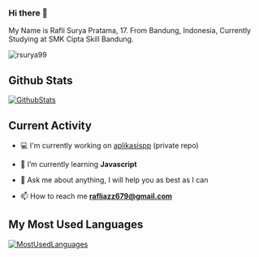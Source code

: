 ### Hi there 👋

My Name is Rafli Surya Pratama, 17. From Bandung, Indonesia, Currently Studying at SMK Cipta Skill Bandung.

<p align="left"> <img src="https://komarev.com/ghpvc/?username=rsurya99" alt="rsurya99" /> </p>

## Github Stats

[![GithubStats](https://github-readme-stats.vercel.app/api?username=rsurya99&show_icons=true&theme=radical)](https://github.com/rsurya99)

## Current Activity

- 💻 I'm currently working on [aplikasispp](https://github.com/RSurya99/aplikasi-spp) (private repo)

- 🌱 I’m currently learning **Javascript**

- 💬 Ask me about anything, I will help you as best as I can

- 📫 How to reach me **rafliazz679@gmail.com**

## My Most Used Languages

[![MostUsedLanguages](https://github-readme-stats.vercel.app/api/top-langs/?username=faldyif&layout=compact&hide=html&theme=radical)](https://github.com/rsurya99) 

<!-- 
[![rsurya99's wakatime stats](https://github-readme-stats.vercel.app/api/wakatime?username=rsurya99)](https://wakatime.com/@rsurya99)
 -->
